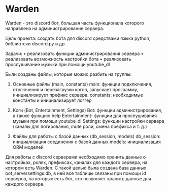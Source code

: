 Warden
=========================================================
Warden - это discord бот, большая часть функционала которого направлена на администрирование сервера.

Цель проекта: создать бота для discord средствами языка python, библиотеки discord.py и др.

Задачи:
•	реализовать функции администрирования сервера 
•	реализовать возможность настройки бота 
•	реализовать прослушивание музыки при помощи youtube_dl


Были созданы файлы, которые можно разбить на группы:
1. Основные файлы (main, constants)
	main: функции подключения, отключения и перезагрузки 	когов, 	запускает программу, инициализирует префикс сервера.
	constants: необходимые константы и инициализирует логгер

2. Коги (Bot, Entertainment, Settings)
	Bot: функции администрирования, а также функцию help
	Entertainment: функции для прослушивания музыки при помощи 	youtube_dl
	Settings: функции настройки сервера (каналы для логирования, mute 	роли, смена префикса и т. д.)

3. Файлы для работы с базой данных (db_session, models)
	db_session: инициализация соединения с базой данных
	models: инициализация ORM моделей
	
Для работы с discord серверами необходимо хранить данные о настройках, ролях, префиксах, каналах для каждого сервера, на котором есть Warden. С такой целью была создана база данных bot_serversettings.db, в ней все таблицы связаны при помощи id серверов, на которых есть бот, это позволяет хранить данные для каждого сервера. 
